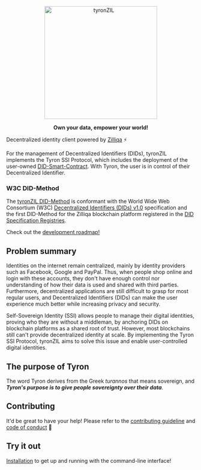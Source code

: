 <div align="center">
<img src="./files/tyronzil-logo.png" alt="tyronZIL" title="tyronZIL-v0.4-logo" width="300"/>
</div>
<div align="center">
 <p><b>Own your data, empower your world!</b></p>
</div>

Decentralized identity client powered by [Zilliqa](https://zilliqa.com) :zap:

For the management of Decentralized Identifiers (DIDs), tyronZIL implements the Tyron SSI Protocol, which includes the deployment of the user-owned [DID-Smart-Contract](./src/lib/blockchain/smart-contracts/DID-SC-latest.scilla). With Tyron, the user is in control of their Decentralized Identifier.

### W3C DID-Method

The [tyronZIL DID-Method](https://www.tyronzil.com) is conformant with the World Wide Web Consortium (W3C) [Decentralized Identifiers (DIDs) v1.0](https://w3c.github.io/did-core/) specification and the first DID-Method for the Zilliqa blockchain platform registered in the [DID Specification Registries](https://w3c.github.io/did-spec-registries/).

Check out the [development roadmap!](./files/roadmap.md)

## Problem summary

Identities on the internet remain centralized, mainly by identity providers such as Facebook, Google and PayPal. Thus, when people shop online and login with these accounts, they don't have enough control nor understanding of how their data is used and shared with third parties. Furthermore, decentralized applications are still difficult to grasp for most regular users, and Decentralized Identifiers (DIDs) can make the user experience much better while increasing privacy and security.

Self-Sovereign Identity (SSI) allows people to manage their digital identities, proving who they are without a middleman, by anchoring DIDs on blockchain platforms as a shared root of trust. However, most blockchains still can't provide decentralized identity at scale. By implementing the Tyron SSI Protocol, tyronZIL aims to solve this issue and enable user-controlled digital identities.

## The purpose of Tyron

The word Tyron derives from the Greek *turannos* that means sovereign, and ***Tyron's purpose is to give people sovereignty over their data***.

## Contributing

It'd be great to have your help! Please refer to the [contributing guideline](./files/CONTRIBUTING.md) and [code of conduct](./files/CODE_OF_CONDUCT.md) :high_brightness:

## Try it out

[Installation](./files/installation.md) to get up and running with the command-line interface!
